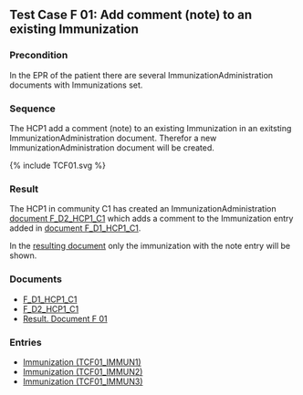 ## Test Case F 01: Add comment (note) to an existing Immunization

### Precondition
In the EPR of the patient there are several ImmunizationAdministration documents with Immunizations set.


### Sequence
The HCP1 add a comment (note) to an existing Immunization in an exitsting ImmunizationAdministration document.
Therefor a new ImmunizationAdministration document will be created.


<div>{% include TCF01.svg %}</div>

### Result
The HCP1 in community C1 has created an ImmunizationAdministration [document F_D2_HCP1_C1](Bundle-F-D2-HCP1-C1.html) which adds a comment to the Immunization entry added in [document F_D1_HCP1_C1](Bundle-F-D1-HCP1-C1.html).

In the [resulting document](Bundle-RDF01.html) only the immunization with the note entry will be shown.

### Documents
* [F_D1_HCP1_C1](Bundle-F-D1-HCP1-C1.html)
* [F_D2_HCP1_C1](Bundle-F-D2-HCP1-C1.html)
* [Result. Document F 01](Bundle-RDF01.html)

### Entries
* [Immunization (TCF01_IMMUN1)](Immunization-TCF01-IMMUN1.html)
* [Immunization (TCF01_IMMUN2)](Immunization-TCF01-IMMUN2.html)
* [Immunization (TCF01_IMMUN3)](Immunization-TCF01-IMMUN3.html)
